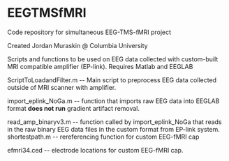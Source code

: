 # EEGTMSfMRI
Code repository for simultaneous EEG-TMS-fMRI project

Created Jordan Muraskin @ Columbia University

Scripts and functions to be used on EEG data collected with custom-built MRI compatible amplifier (EP-link). 
Requires Matlab and EEGLAB

ScriptToLoadandFilter.m 
  -- Main script to preprocess EEG data collected outside of MRI scanner with amplifier. 
  
import_eplink_NoGa.m
  -- function that imports raw EEG data into EEGLAB format **does not run** gradient artifact removal. 
  
read_amp_binaryv3.m
  -- function called by import_eplink_NoGa that reads in the raw binary EEG data files in the custom format from EP-link system. 
shortestpath.m
  -- rereferencing function for custom EEG-fMRI cap
  
efmri34.ced
  -- electrode locations for custom EEG-fMRI cap. 
